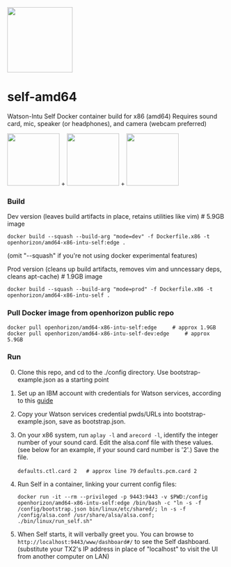 <img src="https://avatars0.githubusercontent.com/u/23140100?s=200&v=4" width="150">

# self-amd64
Watson-Intu Self Docker container build for x86 (amd64) 
Requires sound card, mic, speaker (or headphones), and camera (webcam preferred)

<img src="https://assets.logitech.com/assets/55372/webcam-c270-gallery.png" width="120">   +  <img src="https://images-na.ssl-images-amazon.com/images/I/71yMKM1VW2L._SL1500_.jpg" width="120">   +   <img src="https://www.sabrent.com/uploads/AU-MMSA-Main.jpg" width="120">

### Build

Dev version (leaves build artifacts in place, retains utilities like vim)   # 5.9GB image

    docker build --squash --build-arg "mode=dev" -f Dockerfile.x86 -t openhorizon/amd64-x86-intu-self:edge .
(omit "--squash" if you're not using docker experimental features)

Prod version (cleans up build artifacts, removes vim and unncessary deps, cleans apt-cache)  # 1.9GB image
 
    docker build --squash --build-arg "mode=prod" -f Dockerfile.x86 -t openhorizon/amd64-x86-intu-self .


### Pull Docker image from openhorizon public repo
    docker pull openhorizon/amd64-x86-intu-self:edge     # approx 1.9GB
    docker pull openhorizon/amd64-x86-intu-self-dev:edge     # approx 5.9GB


### Run
0. Clone this repo, and cd to the ./config directory. Use bootstrap-example.json as a starting point
1. Set up an IBM account with credentials for Watson services, according to this [guide](https://github.com/open-horizon/self-amd64/wiki/Register-for-Watson-Cloud-Services)
2. Copy your Watson services credential pwds/URLs into bootstrap-example.json, save as bootstrap.json.
3. On your x86 system, run `aplay -l` and `arecord -l`, identify the integer number of your sound card.  Edit the alsa.conf file with these values. (see below for an example, if your sound card number is '2'.) Save the file.

    `defaults.ctl.card 2   # approx line 79`
    `defaults.pcm.card 2`

4. Run Self in a container, linking your current config files:

    `docker run -it --rm --privileged -p 9443:9443 -v $PWD:/config openhorizon/amd64-x86-intu-self:edge /bin/bash -c "ln -s -f /config/bootstrap.json bin/linux/etc/shared/; ln -s -f /config/alsa.conf /usr/share/alsa/alsa.conf; ./bin/linux/run_self.sh"`
    
5. When Self starts, it will verbally greet you. You can browse to `http://localhost:9443/www/dashboard#/` to see the Self dashboard.  (substitute your TX2's IP address in place of "localhost" to visit the UI from another computer on LAN)
